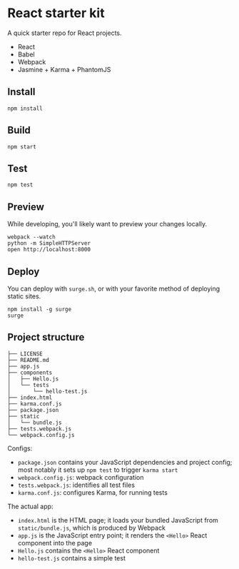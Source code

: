 
# React starter kit

A quick starter repo for React projects.

- React
- Babel
- Webpack
- Jasmine + Karma + PhantomJS

## Install

```
npm install
```

## Build

```
npm start 
```

## Test

```
npm test
```

## Preview

While developing, you'll likely want to preview your changes locally.

```
webpack --watch
python -m SimpleHTTPServer
open http://localhost:8000
```

## Deploy

You can deploy with `surge.sh`, or with your favorite method of deploying static sites.

```
npm install -g surge
surge
```

## Project structure

```
├── LICENSE
├── README.md
├── app.js
├── components
│   ├── Hello.js
│   └── tests
│       └── hello-test.js
├── index.html
├── karma.conf.js
├── package.json
├── static
│   └── bundle.js
├── tests.webpack.js
└── webpack.config.js
```

Configs:

- `package.json` contains your JavaScript dependencies and project config; most notably it sets up `npm test` to trigger `karma start`
- `webpack.config.js`: webpack configuration
- `tests.webpack.js`: identifies all test files
- `karma.conf.js`: configures Karma, for running tests

The actual app:

- `index.html` is the HTML page; it loads your bundled JavaScript from `static/bundle.js`, which is produced by Webpack
- `app.js` is the JavaScript entry point; it renders the `<Hello>` React component into the page
- `Hello.js` contains the `<Hello>` React component
- `hello-test.js` contains a simple test
